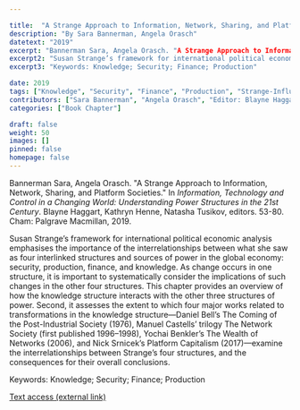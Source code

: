 ```yaml
---

title:  "A Strange Approach to Information, Network, Sharing, and Platform Societies"
description: "By Sara Bannerman, Angela Orasch"
datetext: "2019"
excerpt: "Bannerman Sara, Angela Orasch. "A Strange Approach to Information, Network, Sharing, and Platform Societies." In Information, Technology and Control in a Changing World: Understanding Power Structures in the 21st Century. Blayne Haggart, Kathryn Henne, Natasha Tusikov , editors.  53-80. Cham: Palgrave Macmillan, 2019."
excerpt2: "Susan Strange’s framework for international political economic analysis emphasises the importance of the interrelationships between what she saw as four interlinked structures and sources of power in the global economy: security, production, finance, and knowledge. As change occurs in one structure, it is important to systematically consider the implications of such changes in the other four structures. This chapter provides an overview of how the knowledge structure interacts with the other three structures of power. Second, it assesses the extent to which four major works related to transformations in the knowledge structure—Daniel Bell’s The Coming of the Post-Industrial Society (1976), Manuel Castells’ trilogy The Network Society (first published 1996–1998), Yochai Benkler’s The Wealth of Networks (2006), and Nick Srnicek’s Platform Capitalism (2017)—examine the interrelationships between Strange’s four structures, and the consequences for their overall conclusions."
excerpt3: "Keywords: Knowledge; Security; Finance; Production"

date: 2019
tags: ["Knowledge", "Security", "Finance", "Production", "Strange-Influenced Works", "2010's"]
contributors: ["Sara Bannerman", "Angela Orasch", "Editor: Blayne Haggart", "Editor: Kathryn Henne", "Editor: Natasha Tusikov"]
categories: ["Book Chapter"]

draft: false
weight: 50
images: []
pinned: false
homepage: false
---
```


Bannerman Sara, Angela Orasch. "A Strange Approach to Information, Network, Sharing, and Platform Societies." In *Information, Technology and Control in a Changing World: Understanding Power Structures in the 21st Century*. Blayne Haggart, Kathryn Henne, Natasha Tusikov, editors.  53-80. Cham: Palgrave Macmillan, 2019.

Susan Strange’s framework for international political economic analysis emphasises the importance of the interrelationships between what she saw as four interlinked structures and sources of power in the global economy: security, production, finance, and knowledge. As change occurs in one structure, it is important to systematically consider the implications of such changes in the other four structures. This chapter provides an overview of how the knowledge structure interacts with the other three structures of power. Second, it assesses the extent to which four major works related to transformations in the knowledge structure—Daniel Bell’s The Coming of the Post-Industrial Society (1976), Manuel Castells’ trilogy The Network Society (first published 1996–1998), Yochai Benkler’s The Wealth of Networks (2006), and Nick Srnicek’s Platform Capitalism (2017)—examine the interrelationships between Strange’s four structures, and the consequences for their overall conclusions.

Keywords: Knowledge; Security; Finance; Production

[Text access (external link)](https://www.worldcat.org/title/1111084507)
